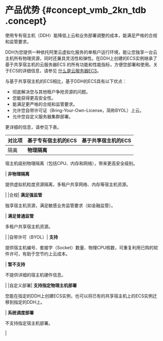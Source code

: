 # 产品优势 {#concept_vmb_2kn_tdb .concept}

使用专有宿主机（DDH）能降低上云和业务部署调整的成本，能满足严格的合规和监管要求。

DDH为您提供一种依托阿里云虚拟化服务的单租户运行环境，能让您独享一台云主机所有物理资源，同时还兼具灵活性和弹性。在DDH上创建的ECS实例继承了基于共享宿主机的云服务器ECS 的所有功能和性能指标，方便您部署和使用。关于ECS的详细信息，请参见 [什么是云服务器ECS](../../cn.zh-CN/产品简介/什么是云服务器ECS.md#)。

与基于共享宿主机的ECS相比，基于DDH的ECS具有以下优点：

-   彻底解决您与其他租户争抢资源的问题。
-   您能获得更高安全性。
-   能满足更严格的合规和监管要求。
-   允许您自带许可证（Bring-Your-Own-License，简称BYOL）上云。
-   允许您自定义服务器集群部署。

更详细的信息，请参见下表。

|对比项|基于专有宿主机的ECS|基于共享宿主机的ECS|
|:--|:----------|:----------|
|隔离| **物理隔离**

 宿主机级别物理隔离（包括CPU、内存和网络），带来更高安全级别。

 | **非物理隔离**

 提供虚拟机粒度资源隔离，多租户共享网络、内存等宿主机资源。

 |
|合规| **满足强监管**

 独享宿主机资源，满足敏感业务监管要求（如金融监管）。

 | **满足普通监管**

 多租户共享宿主机资源。

 |
|自带许可（BYOL）| **支持**

 提供宿主机编号、套接字（Socket）数量、物理CPU核数，可重复利用已购的软件许可，有助于您节约上云成本。

 | **暂不支持**

 不提供详细的宿主机硬件信息。

 |
|自定义部署| **支持指定物理主机部署**

 您能在指定的DDH上创建ECS实例，也可以将已有的共享宿主机上的ECS实例迁移到指定的DDH上。

 | **系统调度部署**

 不支持指定宿主机部署。

 |

